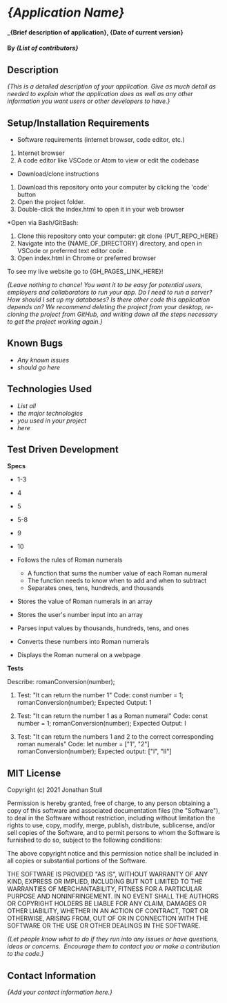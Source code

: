 # _{Application Name}_

#### _{Brief description of application}, {Date of current version}

#### By _**{List of contributors}**_

## Description

_{This is a detailed description of your application. Give as much detail as needed to explain what the application does as well as any other information you want users or other developers to have.}_

## Setup/Installation Requirements

* Software requirements (internet browser, code editor, etc.)
1. Internet browser
2. A code editor like VSCode or Atom to view or edit the codebase

* Download/clone instructions
1. Download this repository onto your computer by clicking the 'code' button
2. Open the project folder.
3. Double-click the index.html to open it in your web browser

*Open via Bash/GitBash:
1. Clone this repository onto your computer: git clone {PUT_REPO_HERE}
2. Navigate into the {NAME_OF_DIRECTORY}  directory, and open in VSCode or preferred text editor code .
3. Open index.html in Chrome or preferred browser

To see my live website go to {GH_PAGES_LINK_HERE}!

_{Leave nothing to chance! You want it to be easy for potential users, employers and collaborators to run your app. Do I need to run a server? How should I set up my databases? Is there other code this application depends on? We recommend deleting the project from your desktop, re-cloning the project from GitHub, and writing down all the steps necessary to get the project working again.}_

## Known Bugs

* _Any known issues_
* _should go here_

## Technologies Used

* _List all_
* _the major technologies_
* _you used in your project_
* _here_

## Test Driven Development

**Specs**

* 1-3
* 4
* 5
* 5-8
* 9
* 10

* Follows the rules of Roman numerals
  * A function that sums the number value of each Roman numeral
  * The function needs to know when to add and when to subtract
  * Separates ones, tens, hundreds, and thousands

* Stores the value of Roman numerals in an array
* Stores the user's number input into an array
* Parses input values by thousands, hundreds, tens, and ones
* Converts these numbers into Roman numerals
* Displays the Roman numeral on a webpage

<!-- 
  Roman numeral system: 
  Highest number: MMM CM XC IX
 
 Our system
  Highest number: 3,999
  -->

**Tests**

Describe: romanConversion(number);
  1. Test: "It can return the number 1"
  Code:
  const number = 1;
  romanConversion(number);
  Expected Output: 1

  2. Test: "It can return the number 1 as a Roman numeral"
  Code:
  const number = 1;
  romanConversion(number);
  Expected Output: I

  3. Test: "It can return the numbers 1 and 2 to the correct corresponding roman numerals"
  Code:
  let number = ["1", "2"]
  romanConversion(number);
  Expected output: ["I", "II"]

  


## MIT License

Copyright (c) 2021 Jonathan Stull

Permission is hereby granted, free of charge, to any person obtaining a copy of this software and associated documentation files (the "Software"), to deal in the Software without restriction, including without limitation the rights to use, copy, modify, merge, publish, distribute, sublicense, and/or sell copies of the Software, and to permit persons to whom the Software is furnished to do so, subject to the following conditions:

The above copyright notice and this permission notice shall be included in all copies or substantial portions of the Software.

THE SOFTWARE IS PROVIDED "AS IS", WITHOUT WARRANTY OF ANY KIND, EXPRESS OR IMPLIED, INCLUDING BUT NOT LIMITED TO THE WARRANTIES OF MERCHANTABILITY, FITNESS FOR A PARTICULAR PURPOSE AND NONINFRINGEMENT. IN NO EVENT SHALL THE AUTHORS OR COPYRIGHT HOLDERS BE LIABLE FOR ANY CLAIM, DAMAGES OR OTHER LIABILITY, WHETHER IN AN ACTION OF CONTRACT, TORT OR OTHERWISE, ARISING FROM,
OUT OF OR IN CONNECTION WITH THE SOFTWARE OR THE USE OR OTHER DEALINGS IN THE SOFTWARE.

_{Let people know what to do if they run into any issues or have questions, ideas or concerns.  Encourage them to contact you or make a contribution to the code.}_

## Contact Information

_{Add your contact information here.}_